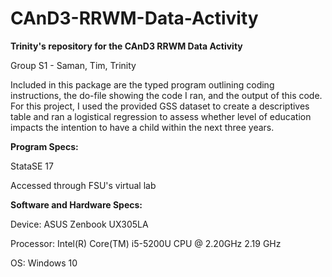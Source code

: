 # CAnD3-RRWM-Data-Activity

<strong> Trinity's repository for the CAnD3 RRWM Data Activity </strong>

Group S1 - Saman, Tim, Trinity

Included in this package are the typed program outlining coding instructions, the do-file showing the code I ran, and the output of this code.
For this project, I used the provided GSS dataset to create a descriptives table and ran a logistical regression to assess whether level of education impacts the intention to have a child within the next three years.

<strong> Program Specs: </strong>

StataSE 17

Accessed through FSU's virtual lab

<strong> Software and Hardware Specs: </strong>

Device: ASUS Zenbook UX305LA

Processor: Intel(R) Core(TM) i5-5200U CPU @ 2.20GHz   2.19 GHz

OS: Windows 10

